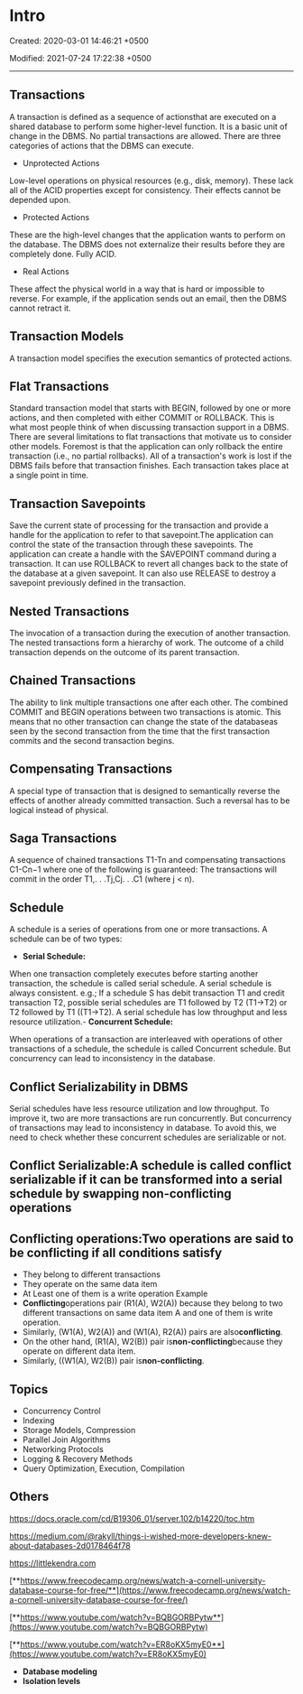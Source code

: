 # Intro

Created: 2020-03-01 14:46:21 +0500

Modified: 2021-07-24 17:22:38 +0500

---

## Transactions

A transaction is defined as a sequence of actionsthat are executed on a shared database to perform some higher-level function. It is a basic unit of change in the DBMS. No partial transactions are allowed.
There are three categories of actions that the DBMS can execute.

- Unprotected Actions

Low-level operations on physical resources (e.g., disk, memory). These lack all of the ACID properties except for consistency. Their effects cannot be depended upon.

- Protected Actions

These are the high-level changes that the application wants to perform on the database. The DBMS does not externalize their results before they are completely done. Fully ACID.

- Real Actions

These affect the physical world in a way that is hard or impossible to reverse. For example, if the application sends out an email, then the DBMS cannot retract it.

## Transaction Models

A transaction model specifies the execution semantics of protected actions.

## Flat Transactions

Standard transaction model that starts with BEGIN, followed by one or more actions, and then completed with either COMMIT or ROLLBACK. This is what most people think of when discussing transaction support in a DBMS.
There are several limitations to flat transactions that motivate us to consider other models. Foremost is that the application can only rollback the entire transaction (i.e., no partial rollbacks). All of a transaction's work is lost if the DBMS fails before that transaction finishes. Each transaction takes place at a single point in time.

## Transaction Savepoints

Save the current state of processing for the transaction and provide a handle for the application to refer to that savepoint.The application can control the state of the transaction through these savepoints. The application can create a handle with the SAVEPOINT command during a transaction. It can use ROLLBACK to revert all changes back to the state of the database at a given savepoint. It can also use RELEASE to destroy a savepoint previously defined in the transaction.

## Nested Transactions

The invocation of a transaction during the execution of another transaction. The nested transactions form a hierarchy of work. The outcome of a child transaction depends on the outcome of its parent transaction.

## Chained Transactions

The ability to link multiple transactions one after each other. The combined COMMIT and BEGIN operations between two transactions is atomic. This means that no other transaction can change the state of the databaseas seen by the second transaction from the time that the first transaction commits and the second transaction begins.

## Compensating Transactions

A special type of transaction that is designed to semantically reverse the effects of another already committed transaction. Such a reversal has to be logical instead of physical.

## Saga Transactions

A sequence of chained transactions T1-Tn and compensating transactions C1-Cn−1 where one of the following is guaranteed: The transactions will commit in the order T1,. . .Tj,Cj. . .C1 (where j < n).

## Schedule

A schedule is a series of operations from one or more transactions. A schedule can be of two types:

- **Serial Schedule:**

When one transaction completely executes before starting another transaction, the schedule is called serial schedule. A serial schedule is always consistent. e.g.; If a schedule S has debit transaction T1 and credit transaction T2, possible serial schedules are T1 followed by T2 (T1->T2) or T2 followed by T1 ((T1->T2). A serial schedule has low throughput and less resource utilization.-   **Concurrent Schedule:**

When operations of a transaction are interleaved with operations of other transactions of a schedule, the schedule is called Concurrent schedule. But concurrency can lead to inconsistency in the database.

## Conflict Serializability in DBMS

Serial schedules have less resource utilization and low throughput. To improve it, two are more transactions are run concurrently. But concurrency of transactions may lead to inconsistency in database. To avoid this, we need to check whether these concurrent schedules are serializable or not.

## Conflict Serializable:A schedule is called conflict serializable if it can be transformed into a serial schedule by swapping non-conflicting operations

## Conflicting operations:Two operations are said to be conflicting if all conditions satisfy

- They belong to different transactions
- They operate on the same data item
- At Least one of them is a write operation
Example
- **Conflicting**operations pair (R1(A), W2(A)) because they belong to two different transactions on same data item A and one of them is write operation.
- Similarly, (W1(A), W2(A)) and (W1(A), R2(A)) pairs are also**conflicting**.
- On the other hand, (R1(A), W2(B)) pair is**non-conflicting**because they operate on different data item.
- Similarly, ((W1(A), W2(B)) pair is**non-conflicting**.

## Topics

- Concurrency Control
- Indexing
- Storage Models, Compression
- Parallel Join Algorithms
- Networking Protocols
- Logging & Recovery Methods
- Query Optimization, Execution, Compilation

## Others

<https://docs.oracle.com/cd/B19306_01/server.102/b14220/toc.htm>

<https://medium.com/@rakyll/things-i-wished-more-developers-knew-about-databases-2d0178464f78>

<https://littlekendra.com>

[**https://www.freecodecamp.org/news/watch-a-cornell-university-database-course-for-free/**](https://www.freecodecamp.org/news/watch-a-cornell-university-database-course-for-free/)

[**https://www.youtube.com/watch?v=BQBGORBPytw**](https://www.youtube.com/watch?v=BQBGORBPytw)

[**https://www.youtube.com/watch?v=ER8oKX5myE0**](https://www.youtube.com/watch?v=ER8oKX5myE0)

- **Database modeling**
- **Isolation levels**
